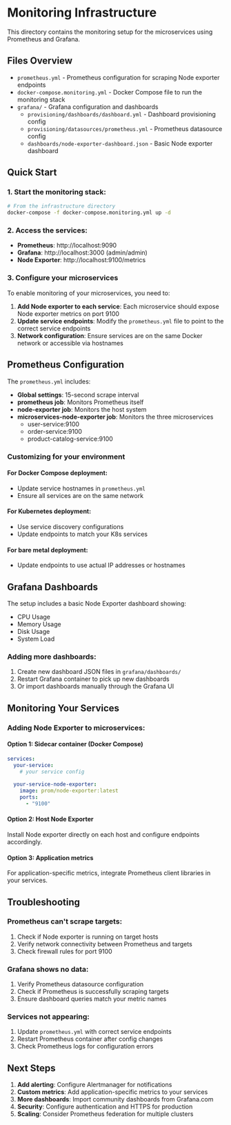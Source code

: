 # Monitoring Infrastructure

This directory contains the monitoring setup for the microservices using Prometheus and Grafana.

## Files Overview

- `prometheus.yml` - Prometheus configuration for scraping Node exporter endpoints
- `docker-compose.monitoring.yml` - Docker Compose file to run the monitoring stack
- `grafana/` - Grafana configuration and dashboards
  - `provisioning/dashboards/dashboard.yml` - Dashboard provisioning config
  - `provisioning/datasources/prometheus.yml` - Prometheus datasource config
  - `dashboards/node-exporter-dashboard.json` - Basic Node exporter dashboard

## Quick Start

### 1. Start the monitoring stack:

```bash
# From the infrastructure directory
docker-compose -f docker-compose.monitoring.yml up -d
```

### 2. Access the services:

- **Prometheus**: http://localhost:9090
- **Grafana**: http://localhost:3000 (admin/admin)
- **Node Exporter**: http://localhost:9100/metrics

### 3. Configure your microservices

To enable monitoring of your microservices, you need to:

1. **Add Node exporter to each service**: Each microservice should expose Node exporter metrics on port 9100
2. **Update service endpoints**: Modify the `prometheus.yml` file to point to the correct service endpoints
3. **Network configuration**: Ensure services are on the same Docker network or accessible via hostnames

## Prometheus Configuration

The `prometheus.yml` includes:

- **Global settings**: 15-second scrape interval
- **prometheus job**: Monitors Prometheus itself
- **node-exporter job**: Monitors the host system
- **microservices-node-exporter job**: Monitors the three microservices
  - user-service:9100
  - order-service:9100
  - product-catalog-service:9100

### Customizing for your environment

#### For Docker Compose deployment:
- Update service hostnames in `prometheus.yml`
- Ensure all services are on the same network

#### For Kubernetes deployment:
- Use service discovery configurations
- Update endpoints to match your K8s services

#### For bare metal deployment:
- Update endpoints to use actual IP addresses or hostnames

## Grafana Dashboards

The setup includes a basic Node Exporter dashboard showing:
- CPU Usage
- Memory Usage
- Disk Usage
- System Load

### Adding more dashboards:

1. Create new dashboard JSON files in `grafana/dashboards/`
2. Restart Grafana container to pick up new dashboards
3. Or import dashboards manually through the Grafana UI

## Monitoring Your Services

### Adding Node Exporter to microservices:

#### Option 1: Sidecar container (Docker Compose)
```yaml
services:
  your-service:
    # your service config
  
  your-service-node-exporter:
    image: prom/node-exporter:latest
    ports:
      - "9100"
```

#### Option 2: Host Node Exporter
Install Node exporter directly on each host and configure endpoints accordingly.

#### Option 3: Application metrics
For application-specific metrics, integrate Prometheus client libraries in your services.

## Troubleshooting

### Prometheus can't scrape targets:
1. Check if Node exporter is running on target hosts
2. Verify network connectivity between Prometheus and targets
3. Check firewall rules for port 9100

### Grafana shows no data:
1. Verify Prometheus datasource configuration
2. Check if Prometheus is successfully scraping targets
3. Ensure dashboard queries match your metric names

### Services not appearing:
1. Update `prometheus.yml` with correct service endpoints
2. Restart Prometheus container after config changes
3. Check Prometheus logs for configuration errors

## Next Steps

1. **Add alerting**: Configure Alertmanager for notifications
2. **Custom metrics**: Add application-specific metrics to your services
3. **More dashboards**: Import community dashboards from Grafana.com
4. **Security**: Configure authentication and HTTPS for production
5. **Scaling**: Consider Prometheus federation for multiple clusters
